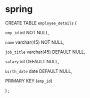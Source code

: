 # spring

CREATE TABLE `employee_details` (

  `emp_id` int NOT NULL,
  
  `name` varchar(45) NOT NULL,
  
  `job_title` varchar(45) DEFAULT NULL,
  
  `salary` int DEFAULT NULL,
  
  `birth_date` date DEFAULT NULL,
  
  PRIMARY KEY (`emp_id`)
  
) ;


